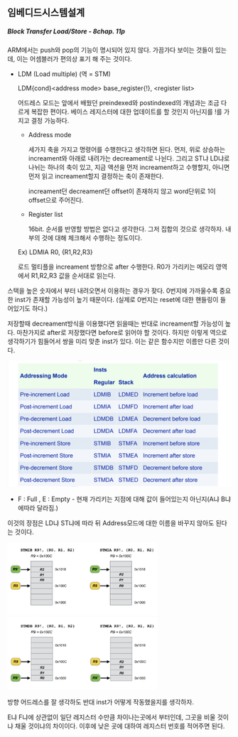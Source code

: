 ## 임베디드시스템설계

##### Block Transfer Load/Store - 8chap. 11p

ARM에서는 push와 pop의 기능이 명시되어 있지 않다. 가끔가다 보이는 것들이 있는데, 이는 어셈블러가 편의상 표기 해 주는 것이다. 

- LDM (Load multiple) (역 = STM)

  LDM{cond}\<address mode> base_register{!}, \<register list>

  어드레스 모드는 앞에서 배웠던 preindexed와 postindexed의 개념과는 조금 다르게 복잡한 편이다. 베이스 레지스터에 대한 업데이트를 할 것인지 아닌지를 !를 가지고 결정 가능하다. 

  - Address mode

    세가지 축을 가지고 명령어를 수행한다고 생각하면 된다. 먼저, 위로 상승하는 increament와 아래로 내려가는 decreament로 나뉜다. 그리고 ST냐 LD냐로 나뉘는 하나의 축이 있고, 지금 액션을 먼저 increament하고 수행할지, 아니면 먼저 읽고 increament할지 결정하는 축이 존재한다. 

    increament던 decreament던 offset이 존재하지 않고 word단위로 1이 offset으로 주어진다.

  - Register list

    16bit. 순서를 반영할 방법은 없다고 생각한다. 그저 집합의 것으로 생각하자. 내부의 것에 대해 체크해서 수행하는 정도이다. 

  Ex) LDMIA R0, {R1,R2,R3}

  로드 멀티플을 increament 방향으로 after 수행한다. R0가 가리키는 메모리 영역에서 R1,R2,R3 값을 순서대로 읽는다. 

  

스택을 높은 숫자에서 부터 내려오면서 이용하는 경우가 잦다. 0번지에 가까울수록 중요한 inst가 존재할 가능성이 높기 때문이다. (실제로 0번지는 reset에 대한 핸들링이 들어있기도 하다.)

저장할때 decreament방식을 이용했다면 읽을때는 반대로 increament할 가능성이 높다. 마찬가지로 after로 저장했다면 before로 읽어야 할 것이다. 하지만 이렇게 역으로 생각하기가 힘들어서 쌍을 미리 맞춘 inst가 있다. 이는 같은 함수지만 이름만 다른 것이다.

<img src="image/image-20191120153808781.png" alt="image-20191120153808781" style="zoom:50%;" />

- F : Full , E : Empty - 현재 가리키는 지점에 대해 값이 들어있는지 아닌지(A냐 B냐에따라 달라짐.)

이것의 장점은 LD냐 ST냐에 따라 뒤 Address모드에 대한 이름을 바꾸지 않아도 된다는 것이다. 

<img src="image/image-20191120154106236.png" alt="image-20191120154106236" style="zoom:33%;" />

<img src="image/image-20191120154132160.png" alt="image-20191120154132160" style="zoom:33%;" />

방향 어드레스를 잘 생각하도 반대 inst가 어떻게 작동했을지를 생각하자.

E냐 F냐에 상관없이 일단 레지스터 수만큼 차이나는곳에서 부터인데, 그곳을 비울 것이냐 채울 것이냐의 차이이다. 이후에 낮은 곳에 대하여 레지스터 번호를 적어주면 된다. 

